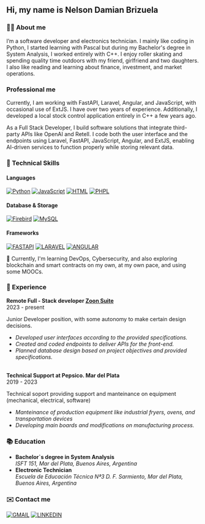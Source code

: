 ## Hi, my name is Nelson Damian Brizuela
### 👋🏼 About me
I’m a software developer and electronics technician. I mainly like coding in Python, I started learning with Pascal but during my Bachelor's degree in System Analysis, I worked entirely with C++. I enjoy roller skating and spending quality time outdoors with my friend, girlfriend and two daughters. I also like reading and learning about finance, investment, and market operations.
### Professional me
Currently, I am working with FastAPI, Laravel, Angular, and JavaScript, with occasional use of ExtJS. I have over two years of experience. Additionally, I developed a local stock control application entirely in C++ a few years ago.

As a Full Stack Developer, I build software solutions that integrate third-party APIs like OpenAI and Retell. I code both the user interface and the endpoints using Laravel, FastAPI, JavaScript, Angular, and ExtJS, enabling AI-driven services to function properly while storing relevant data.

### 🧰 Technical Skills
#### Languages
<a href="https://www.python.org/">![Python](https://img.shields.io/badge/Python-3776AB?style=flat&logo=python&logoColor=white)</a>
<a href="https://developer.mozilla.org/es/docs/Web/JavaScript">![JavaScript](https://img.shields.io/badge/JavaScript-F7DF1E?style=flat&logo=javascript&logoColor=black)</a>
<a href="https://developer.mozilla.org/es/docs/Web/HTML">![HTML](https://img.shields.io/badge/HTML5-E34F26?style=flat&logo=html5&logoColor=white)</a>
<a href="https://www.php.net/manual/es/intro-whatis.php">![PHPL](https://img.shields.io/badge/PHP-777BB4?style=flat&logo=php&logoColor=white)</a>

#### Database & Storage
<a href="https://firebirdsql.org/">![Firebird](https://img.shields.io/badge/FIREBIRD-777BB4?style=flat&logo=firebird&logoColor=white)</a>
<a href="https://www.mysql.com/">![MySQL](https://img.shields.io/badge/MySQL-4479A1?style=flat&logo=mysql&logoColor=white)</a>

#### Frameworks
<a href="https://fastapi.tiangolo.com/">![FASTAPI](https://img.shields.io/badge/FastAPI-005571?style=flat&logo=fastapi)</a>
<a href="https://laravel.com/">![LARAVEL](https://img.shields.io/badge/Laravel-2e2e2e??style=flat&logo=laravel)</a>
<a href="https://angular.dev/">![ANGULAR](https://img.shields.io/badge/-Angular-DD0031?style=flat&logo=angular&logoColor=white)</a>

🌱 Currently, I'm learning DevOps, Cybersecurity, and also exploring blockchain and smart contracts on my own, at my own pace, and using some MOOCs.

### 📒 Experience
<b>Remote Full - Stack developer <a href="https://zoonsuite.com/">Zoon Suite</a></b>
<br>2023 - present

Junior Developer position, with some autonomy to make certain design decisions.
<i>
  -  Developed user interfaces according to the provided specifications.
  -  Created and coded endpoints to deliver APIs for the front-end.
  -  Planned database design based on project objectives and provided specifications.
</i>
<br>
<b>Technical Support at Pepsico. Mar del Plata</b>
<br>2019 - 2023

Technical soport providing support and manteinance on equipment (mechanical, electrical, software)
<i>
  -  Manteinance of production equipment like industrial fryers, ovens, and transportation devices
  -  Developing main boards and modifications on manufacturing process.
</i>
 
### 📚 Education
  -  <b>Bachelor`s degree in System Analysis</b>
      <br><i>ISFT 151, Mar del Plata, Buenos Aires, Argentina</i>
  -  <b>Electronic Technician</b>
      <br><i>Escuela de Educación Técnica Nª3 D. F. Sarmiento, Mar del Plata, Buenos Aires, Argentina</i>


### ✉️ Contact me
<a href="mailto:nelson83mdq@gmail.com">![GMAIL](https://img.shields.io/badge/-Gmail-red?style=flat&logo=Gmail&logoColor=white)</a>
<a href="https://www.linkedin.com/in/brizuelanelsondamian/">![LINKEDIN](https://img.shields.io/badge/-LinkedIn-blue?style=flat&logo=Linkedin&logoColor=white&link=YOUR_LINKEDIN_URL)</a>
